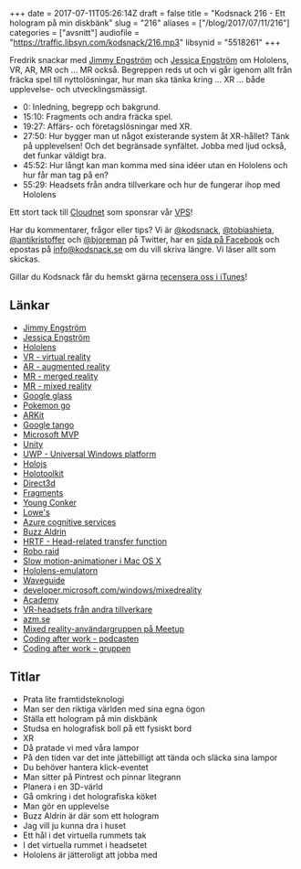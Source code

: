 +++
date = 2017-07-11T05:26:14Z
draft = false
title = "Kodsnack 216 - Ett hologram på min diskbänk"
slug = "216"
aliases = ["/blog/2017/07/11/216"]
categories = ["avsnitt"]
audiofile = "https://traffic.libsyn.com/kodsnack/216.mp3"
libsynid = "5518261"
+++

Fredrik snackar med [Jimmy Engström](http://apeoholic.se/) och [Jessica Engström](http://catoholic.se/) om Hololens, VR, AR, MR och … MR också. Begreppen reds ut och vi går igenom allt från fräcka spel till nyttolösningar, hur man ska tänka kring … XR … både upplevelse- och utvecklingsmässigt.

* 0: Inledning, begrepp och bakgrund.
* 15:10: Fragments och andra fräcka spel.
* 19:27: Affärs- och företagslösningar med XR.
* 27:50: Hur bygger man ut något existerande system åt XR-hållet? Tänk på upplevelsen! Och det begränsade synfältet. Jobba med ljud också, det funkar väldigt bra.
* 45:52: Hur långt kan man komma med sina idéer utan en Hololens och hur får man tag på en?
* 55:29: Headsets från andra tillverkare och hur de fungerar ihop med Hololens

Ett stort tack till [Cloudnet](http://www.cloudnet.se) som sponsrar vår [VPS](http://en.wikipedia.org/wiki/Virtual_private_server)!

Har du kommentarer, frågor eller tips? Vi är [@kodsnack](https://www.twitter.com/kodsnack), [@tobiashieta](https://www.twitter.com/tobiashieta), [@antikristoffer](https://www.twitter.com/antikristoffer) och [@bjoreman](https://www.twitter.com/bjoreman) på Twitter, har en [sida på Facebook](https://www.facebook.com/kodsnack) och epostas på [info@kodsnack.se](mailto:info@kodsnack.se) om du vill skriva längre. Vi läser allt som skickas.

Gillar du Kodsnack får du hemskt gärna [recensera oss i iTunes](http://itunes.apple.com/se/podcast/kodsnack/id561631498?l=en)!

## Länkar ##
* [Jimmy Engström](http://apeoholic.se/)
* [Jessica Engström](http://catoholic.se/)
* [Hololens](https://en.wikipedia.org/wiki/Microsoft_HoloLens)
* [VR - virtual reality](https://en.wikipedia.org/wiki/Virtual_reality)
* [AR - augmented reality](https://en.wikipedia.org/wiki/Augmented_reality)
* [MR - merged reality](https://medium.com/@bkrunner/merged-reality-the-best-of-all-worlds-f6d1480b855d)
* [MR - mixed reality](https://en.wikipedia.org/wiki/Mixed_reality)
* [Google glass](https://en.wikipedia.org/wiki/Google_Glass)
* [Pokemon go](https://en.wikipedia.org/wiki/Pok%C3%A9mon_Go)
* [ARKit](https://developer.apple.com/arkit/)
* [Google tango](https://en.wikipedia.org/wiki/Tango_%28platform%29)
* [Microsoft MVP](https://en.wikipedia.org/wiki/Microsoft_Most_Valuable_Professional)
* [Unity](https://en.wikipedia.org/wiki/Unity_%28game_engine%29)
* [UWP - Universal Windows platform](https://en.wikipedia.org/wiki/Universal_Windows_Platform)
* [Holojs](https://github.com/Microsoft/HoloJS)
* [Holotoolkit](https://github.com/Microsoft/HoloToolkit)
* [Direct3d](https://en.wikipedia.org/wiki/Direct3D)
* [Fragments](https://www.microsoft.com/en-us/hololens/apps/fragments)
* [Young Conker](https://www.youtube.com/watch?v=uQeOYi3Be5Y)
* [Lowe's](https://en.wikipedia.org/wiki/Lowe%27s)
* [Azure cognitive services](https://docs.microsoft.com/en-us/azure/cognitive-services/)
* [Buzz Aldrin](https://en.wikipedia.org/wiki/Buzz_Aldrin)
* [HRTF - Head-related transfer function](https://en.wikipedia.org/wiki/Head-related_transfer_function)
* [Robo raid](https://www.youtube.com/watch?v=Hf9qkURqtbM)
* [Slow motion-animationer i Mac OS X](https://www.youtube.com/watch?v=Yig4z1lh2JM)
* [Hololens-emulatorn](https://developer.microsoft.com/en-us/windows/mixed-reality/using_the_hololens_emulator)
* [Waveguide](https://en.wikipedia.org/wiki/Waveguide_%28optics%29)
* [developer.microsoft.com/windows/mixedreality](https://developer.microsoft.com/sv-se/windows/mixed-reality)
* [Academy](https://developer.microsoft.com/en-us/windows/mixed-reality/academy)
* [VR-headsets från andra tillverkare](https://blogs.windows.com/windowsexperience/2017/03/01/windows-mixed-reality-dev-kits-shipping-month/#WqCKhmRyVLKrL0hQ.97)
* [azm.se](http://azm.se/)
* [Mixed reality-användargruppen på Meetup](https://www.meetup.com/Mixed-reality-Sweden/)
* [Coding after work - podcasten](http://www.codingafterwork.se/Podcasts)
* [Coding after work - gruppen](http://www.codingafterwork.se/)

## Titlar ##
* Prata lite framtidsteknologi
* Man ser den riktiga världen med sina egna ögon
* Ställa ett hologram på min diskbänk
* Studsa en holografisk boll på ett fysiskt bord
* XR
* Då pratade vi med våra lampor
* På den tiden var det inte jättebilligt att tända och släcka sina lampor
* Du behöver hantera klick-eventet
* Man sitter på Pintrest och pinnar litegrann
* Planera i en 3D-värld
* Gå omkring i det holografiska köket
* Man gör en upplevelse
* Buzz Aldrin är där som ett hologram
* Jag vill ju kunna dra i huset
* Ett hål i det virtuella rummets tak
* I det virtuella rummet i headsetet
* Hololens är jätteroligt att jobba med